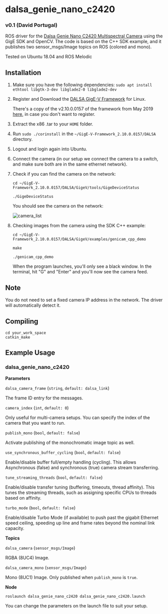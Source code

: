 
# dalsa_genie_nano_c2420

### v0.1 (David Portugal)
ROS driver for the [Dalsa Genie Nano C2420 Multispectral Camera](https://www.edmundoptics.eu/p/c2420-23-color-dalsa-genie-nano-poe-camera/4059/) using the GigE SDK and OpenCV. The code is based on the C++ SDK example, and it publishes two sensor_msgs/Image topics on ROS (colored and mono).

Tested on Ubuntu 18.04 and ROS Melodic

## Installation

1. Make sure you have the following dependencies: ```sudo apt install ethtool libgtk-3-dev libglade2-0 libglade2-dev```

2. Register and Download the [DALSA GigE-V Framework](https://www.teledynedalsa.com/en/products/imaging/vision-software/linux-gige-v-framework/) for Linux. 
 
   There's a copy of the v2.10.0.0157 of the framework from May 2019 [here](https://www.dropbox.com/s/617itmz87yzc00b/gige-v-framework_21000157.zip?dl=0), in case you don't want to register.

3. Extract the x86 .tar to your ```HOME``` folder.

4. Run ```sudo ./corinstall``` in the ```~/GigE-V-Framework_2.10.0.0157/DALSA``` directory.

5. Logout and login again into Ubuntu.

6. Connect the camera (in our setup we connect the camera to a switch, and make sure both are in the same ethernet network).

7. Check if you can find the camera on the network:
 
   ```cd ~/GigE-V-Framework_2.10.0.0157/DALSA/GigeV/tools/GigeDeviceStatus```
 
   ```./GigeDeviceStatus```
 
   You should see the camera on the network:

   ![camera_list](doc/dalsa_genie_cam_list.png)

8. Checking images from the camera using the SDK C++ example:
 
    ```cd ~/GigE-V-Framework_2.10.0.0157/DALSA/GigeV/examples/genicam_cpp_demo```
 
    ```make```
 
    ```./genicam_cpp_demo```
 
    When the program launches, you'll only see a black window. In the terminal, hit "G" and "Enter" and you'll now see the camera feed.

## Note

You do not need to set a fixed camera IP address in the network. The driver will automatically detect it.

## Compiling

```
cd your_work_space
catkin_make 
```

## Example Usage

### dalsa_genie_nano_c2420



**Parameters**

`dalsa_camera_frame` (`string`, `default: dalsa_link`)

The frame ID entry for the messages.

`camera_index` (`int`, `default: 0`)

Only useful for multi-camera setups. You can specify the index of the camera that you want to run.

`publish_mono` (`bool`, `default: false`)

Activate publishing of the monochromatic image topic as well.

`use_synchronous_buffer_cycling` (`bool`, `default: false`)

Enable/disable buffer full/empty handling (cycling). This allows Asynchronous (false) and synchronous (true) camera stream transferring.

`tune_streaming_threads` (`bool`, `default: false`)

Enable/disable transfer tuning (buffering, timeouts, thread affinity). This tunes the streaming threads, such as assigning specific CPUs to threads based on affinity.

`turbo_mode` (`bool`, `default: false`)

Enable/disable Turbo Mode (if available) to push past the gigabit Ethernet speed ceiling, speeding up line and frame rates beyond the nominal link capacity.



**Topics**

`dalsa_camera` (`sensor_msgs/Image`)

RGBA (8UC4) Image.

`dalsa_camera_mono` (`sensor_msgs/Image`)

Mono (8UC1) Image. Only published when `publish_mono` is `true`.



**Node**

```
roslaunch dalsa_genie_nano_c2420 dalsa_genie_nano_c2420.launch
```

You can change the parameters on the launch file to suit your setup.